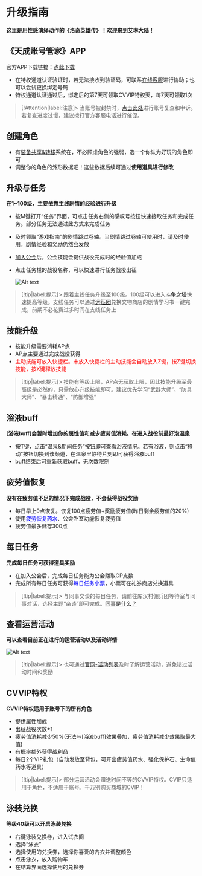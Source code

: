 # 升级指南   <!-- {docsify-ignore-all} -->
**这里是<span title="这才不是心里话呢(￢︿̫̿￢☆)" class="heimu">用性感演绎动作的</span>《洛奇英雄传》！欢迎来到艾琳大陆！**

## 《天成账号管家》APP
官方APP下载链接：[点此下载](https://my.tiancity.com/download)
-   在特权通道认证验证时，若无法接收到验证码，可联系[在线客服](https://know.tiancity.com/Pc)进行协助；也可以尝试更换绑定号码
-   特权通道认证通过后，绑定后的第7天可领取CVVIP特权天，每7天可领取1次

> [!Attention|label:注意]> 当账号被封禁时，[点击此处](http://service.tiancity.com/cmhbr/Seal)进行账号复查和申诉。若复查进度过慢，建议拨打官方客服电话进行催促。
## 创建角色
-   有[装备共享&转移](share/)系统在，不必顾虑角色的强弱，选一个你认为好玩的角色即可
-   调整你的角色的外形数据吧！这些数据后续可通过**使用道具进行修改**

## 升级与任务
**在1~100级，主要依靠主线剧情的经验进行升级**
-   按M键打开“任务”界面，可点击任务右侧的感叹号按钮快速接取任务和完成任务。部分任务无法通过此方式来完成任务
-   及时领取“游戏指南”的剧情跳过卷轴。当剧情跳过卷轴可使用时，请及时使用，剧情经验和奖励仍然会发放
-   [加入公会](guild/)后，公会技能会提供战役完成时的经验值加成
-   点击任务栏的战役名称，可以快速进行任务战役出征

    ![Alt text](/image/image.png)

> [!tip|label:提示]> 跟着主线任务升级至100级。100级可以进入[斗争之塔](exptower/)快速提高等级。支线任务可以通过[远征团](team/)兑换文物商店的剧情学习书一键完成，前期不必花费过多时间在支线任务上


## 技能升级
-   技能升级需要消耗AP点
-   AP点主要通过完成战役获得
-   <a style='color: red'>主动技能可放入快捷栏。未放入快捷栏的主动技能会自动放入Z键，按Z键切换技能，按X键释放技能</a>

> [!tip|label:提示]> 技能有等级上限，AP点无获取上限，因此技能升级至最高级是必然的，只需放心升级技能即可。建议优先学习“武器大师”、“防具大师”、“暴击精通”、“防御增强”


##  浴液buff
**[浴液buff]会暂时增加你的属性值和减少疲劳值消耗。在进入战役前最好泡温泉**
- 按T键，点击“温泉&期间任务”按钮即可查看浴液情况。若有浴液，则点击“移动”按钮切换到该频道，在温泉里静待片刻即可获得浴液buff
- buff结束后可重新获取buff，无次数限制

##  疲劳值恢复
**没有在疲劳值不足的情况下完成战役，不会获得战役奖励**
- 每日早上9点恢复。恢复100点疲劳值+奖励疲劳值(昨日剩余疲劳值的20%)
- 使用<a style="color: blue;">疲劳恢复药水</a>、公会卧室功能恢复疲劳值
- 疲劳值最多储存300点

##  每日任务
**完成每日任务可获得道具奖励**
-   在加入公会后，完成每日任务能为公会赚取GP点数
-   完成所有每日任务可获得<a style="color: blue;">每日任务小票</a>，小票可在礼券商店兑换道具

> [!tip|label:提示]> 与同事交谈的每日任务，请前往库汉村佣兵团等待室与同事对话，选择主题“杂谈”即可完成。[同事是什么？](friendship/)


## 查看运营活动
**可以查看目前正在进行的运营活动以及活动详情**

![Alt text](/image/image-2.png ':size=40%')

> [!tip|label:提示]> 也可通过[官网-活动列表](https://eventlog.tiancity.com/portal/eventlog/mh)及时了解运营活动，避免错过活动时间和奖励

##  CVVIP特权
**CVVIP特权适用于账号下的所有角色**
- 提供属性加成
- 出征战役次数+1
- 疲劳值消耗减少50%(无法与[浴液buff]效果叠加，疲劳值消耗减少效果取最大值)
- 有概率额外获得战利品
- 每日2个VIP礼包（自动发放至背包，可开出疲劳值药水、强化保护石、生命值药水等道具）

> [!tip|label:提示]> 部分运营活动会赠送时间不等的CVVIP特权。CVIP只适用于角色，不适用于账号。<span title="这才不是心里话呢(￢︿̫̿￢☆)" class="heimu">千万别购买商城的CVIP！</span>

## 泳装兑换
**等级40级可以开启泳装兑换**

-    右键泳装兑换券，进入试衣间
-   选择“泳衣”
-   选择使用的兑换券，选择你喜爱的内衣并调整颜色
-   点击泳衣，放入购物车
-   在结算界面选择使用的兑换券

<div id="dplayer1"  style="width: 80%; aspect-ratio: 16/9;"></div>
<script>const dp = new DPlayer({
    container: document.getElementById('dplayer1'),
    video: {
        url: 'https://gcore.jsdelivr.net/gh/826990071/media/source/level1-2.mp4',
        autoplay: false,
        preload: 'none',
        volume: 0.4,
    },
}); 
</script>
